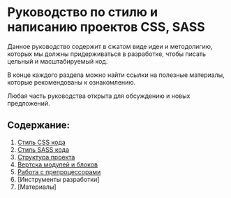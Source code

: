 # Руководство по стилю и написанию проектов CSS, SASS

Данное руководство содержит в сжатом виде идеи и методолигию, которых мы должны придерживаться в разработке, чтобы писать цельный и масштабируемый код.

В конце каждого раздела можно найти ссылки на полезные материалы, которые рекомендованы к ознакомлению.

Любая часть руководства открыта для обсуждению и новых предложений.

## Содержание:
1. [Стиль CSS кода](/docs/css-style-guide.md)
2. [Стиль SASS кода](/docs/sass-style-guide.md)
3. [Структура проекта](/docs/code.structure.md)
4. [Вертска модулей и блоков](/docs/modules-and-blocks.css)
5. [Работа с препроцессорами](/docs/sass-guide.sass)
6. [Инструменты разработки]
7. [Материалы]
